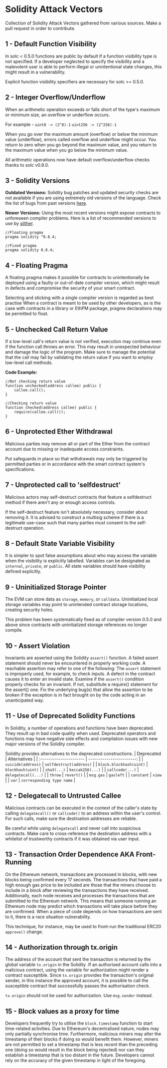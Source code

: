# Solidity Attack Vectors

Collection of Solidity Attack Vectors gathered from various sources. 
Make a pull request in order to contribute.

## 1 - Default Function Visibility
In solc < 0.5.0 functions are public by default if a function visibility type is not specified. If a developer neglected to specify the visibility and a malevolent user is able to perform illegal or unintentional state changes, this might result in a vulnerability.

Explicit function visibility specifiers are necessary for solc >= 0.5.0.


## 2 - Integer Overflow/Underflow
When an arithmetic operation exceeds or falls short of the type's maximum or minimum size, an overflow or underflow occurs.

For example - `uint8 -> (2^8)-1` `uint256 -> (2^256)-1`

When you go over the maximum amount (overflow) or below the minimum value (underflow), errors called overflow and underflow might occur. You return to zero when you go beyond the maximum value, and you return to the maximum value when you go below the minimum value.

All arithmetic operations now have default overflow/underflow checks thanks to solc v0.8.0.

## 3 - Solidity Versions 
**Outdated Versions:**
Solidity bug patches and updated security checks are not available if you are using extremely old versions of the language.
Check the list of bugs from past versions [here](https://docs.soliditylang.org/en/latest/bugs.html).

**Newer Versions:**
Using the most recent versions might expose contracts to unforeseen compiler problems.
Here is a list of recommended versions to use by [silther](https://github.com/crytic/slither/wiki/Detector-Documentation#recommendation-99).

```solidity
//Floating pragma
pragma solidity ^0.8.4;

//Fixed pragma
pragma solidity 0.8.4;

```

## 4 - Floating Pragma
A floating pragma makes it possible for contracts to unintentionally be deployed using a faulty or out-of-date compiler version, which might result in defects and compromise the security of your smart contract. 

Selecting and sticking with a single compiler version is regarded as best practise
When a contract is meant to be used by other developers, as is the case with contracts in a library or EthPM package, pragma declarations may be permitted to float.

## 5 - Unchecked Call Return Value
If a low-level call's return value is not verified, execution may continue even if the function call throws an error. This may result in unexpected behaviour and damage the logic of the program.
Make sure to manage the potential that the call may fail by validating the return value if you want to employ low-level call methods.

**Code Example:**
```solidity
//Not checking return value
function unchecked(address callee) public {
    callee.call();
}

//Checking return value
function checked(address callee) public {
    require(callee.call());
}

```

## 6 - Unprotected Ether Withdrawal
Malicious parties may remove all or part of the Ether from the contract account due to missing or inadequate access constraints.

Put safeguards in place so that withdrawals may only be triggered by permitted parties or in accordance with the smart contract system's specifications.

## 7 - Unprotected call to 'selfdestruct'
Malicious actors may self-destruct contracts that feature a selfdestruct method if there aren't any or enough access controls.

If the self-destruct feature isn't absolutely necessary, consider about removing it. It is advised to construct a multisig scheme if there is a legitimate use-case such that many parties must consent to the self-destruct operation.

## 8 - Default State Variable Visibility
It is simpler to spot false assumptions about who may access the variable when the visibility is explicitly labelled.
Variables can be designated as `internal`, `private`, or `public`. All state variables should have visibility defined explicitly.

## 9 - Uninitialized Storage Pointer
The EVM can store data as `storage`, `memory`, or `calldata`.
Uninitialized local storage variables may point to unintended contract storage locations, creating security holes. 

This problem has been systematically fixed as of compiler version 0.5.0 and above since contracts with uninitialized storage references no longer compile.

## 10 - Assert Violation
Invariants are asserted using the Solidity `assert()` function. A failed assert statement should never be encountered in properly working code. A reachable assertion may refer to one of the following:
The `assert` statement is improperly used, for example, to check inputs. A defect in the contract causes it to enter an invalid state.
Examine if the `assert()` condition properly checks for an invariant. If not, substitute a require() statement for the assert() one.
Fix the underlying bug(s) that allow the assertion to be broken if the exception is in fact brought on by the code acting in an unanticipated way.

## 11 - Use of Deprecated Solidity Functions
In Solidity, a number of operations and functions have been deprecated. They result up in bad code quality when used. Deprecated operators and functions may have negative side effects and compilation issues with new major versions of the Solidity compiler.

Solidity provides alternatives to the deprecated constructions.
| Deprecated              | Alternatives              |
| :---------------------- | ------------------------: |
| `suicide(address)`      |	`selfdestruct(address)`   |
| `block.blockhash(uint)` |	`blockhash(uint)`         |
| `sha3(...)`	            | `keccak256(...)`          |
| `callcode(...)`	        | `delegatecall(...)`       |
| `throw`	                | `revert()`                |
| `msg.gas`	              | `gasleft`                 |
| `constant`              | `view`                    |
| `var`	                  | `corresponding type name` |

## 12 - Delegatecall to Untrusted Callee
Malicious contracts can be executed in the context of the caller's state by calling `delegatecall()` or `callcode()` to an address within the user's control. For such calls, make sure the destination addresses are reliable.

Be careful while using `delegatecall` and never call into suspicious contracts. Make care to cross-reference the destination address with a whitelist of trustworthy contracts if it was obtained via user input.

## 13 - Transaction Order Dependence AKA Front-Running
On the Ethereum network, transactions are processed in blocks, with new blocks being confirmed every 17 seconds. The transactions that have paid a high enough gas price to be included are those that the miners choose to include in a block after reviewing the transactions they have received. Additionally, each node receives and processes the transactions that are submitted to the Ethereum network. This means that someone running an Ethereum node may predict which transactions will take place before they are confirmed. When a piece of code depends on how transactions are sent to it, there is a race situation vulnerability.

This technique, for instance, may be used to front-run the traditional ERC20 `approve()` change.

## 14 - Authorization through tx.origin
The address of the account that sent the transaction is returned by the global variable `tx.origin` in the Solidity .If an authorised account calls into a malicious contract, using the variable for authorization might render a contract susceptible. Since `tx.origin` provides the transaction's original sender, in this instance the approved account, it is possible to call the susceptible contract that successfully passes the authorisation check.

`tx.origin` should not be used for authorization. Use `msg.sender` instead.

## 15 - Block values as a proxy for time
Developers frequently try to utilise the `block.timestamp` function to start time-related activities. Due to Ethereum's decentralised nature, nodes may only partially synchronise time. Furthermore, malicious miners may alter the timestamp of their blocks if doing so would benefit them. However, miners are not permitted to set a timestamp that is less recent than the preceding one (doing so would result in the block being rejected) nor can they establish a timestamp that is too distant in the future. Developers cannot rely on the accuracy of the given timestamp in light of the foregoing.
